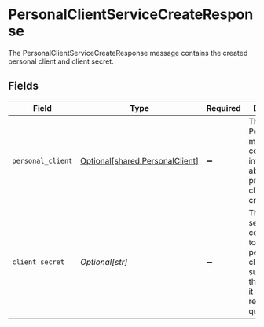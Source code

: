 # PersonalClientServiceCreateResponse

The PersonalClientServiceCreateResponse message contains the created personal client and client secret.


## Fields

| Field                                                                                                                              | Type                                                                                                                               | Required                                                                                                                           | Description                                                                                                                        |
| ---------------------------------------------------------------------------------------------------------------------------------- | ---------------------------------------------------------------------------------------------------------------------------------- | ---------------------------------------------------------------------------------------------------------------------------------- | ---------------------------------------------------------------------------------------------------------------------------------- |
| `personal_client`                                                                                                                  | [Optional[shared.PersonalClient]](undefined/models/shared/personalclient.md)                                                       | :heavy_minus_sign:                                                                                                                 | The PersonalClient message contains information about a presonal client credential.                                                |
| `client_secret`                                                                                                                    | *Optional[str]*                                                                                                                    | :heavy_minus_sign:                                                                                                                 | The client secret that corresponds to the personal client. Make sure to save this, because it cannot be returned or queried again. |